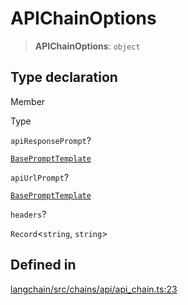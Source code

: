 APIChainOptions
===============

> **APIChainOptions**: `object`

Type declaration[​](#type-declaration "Direct link to Type declaration")
------------------------------------------------------------------------

Member

Type

`apiResponsePrompt`?

[`BasePromptTemplate`](/docs/api/prompts/classes/BasePromptTemplate)

`apiUrlPrompt`?

[`BasePromptTemplate`](/docs/api/prompts/classes/BasePromptTemplate)

`headers`?

`Record`<`string`, `string`\>

Defined in[​](#defined-in "Direct link to Defined in")
------------------------------------------------------

[langchain/src/chains/api/api\_chain.ts:23](https://github.com/hwchase17/langchainjs/blob/46e1734/langchain/src/chains/api/api_chain.ts#L23)